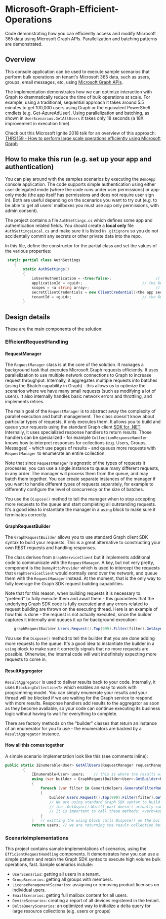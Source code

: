# Microsoft-Graph-Efficient-Operations

Code demonstrating how you can efficiently access and modify Microsoft 365 data using Microsoft Graph APIs. Parallelization and batching patterns are demonstrated.

## Overview

This console application can be used to execute sample scenarios that perform bulk operations on tenant's Microsoft 365 data, such as users, groups, email messages, etc, using [Microsoft Graph APIs](https://developer.microsoft.com/en-us/graph).

The implementation demonstrates how we can optimize interaction with Graph to drammatically reduce the time of bulk operations at scale. For example, using a traditional, sequential approach it takes around 5.5 minutes to get 100,000 users using Graph or the equivalent PowerShell cmdlets (e.g. Get-AzureAdUser). Using parallelization and batching, as shown in `UserScenarios.GetAllUsers` it takes only  18 seconds (a 18X improvement in execution time).

Check out this Microsoft Ignite 2018 talk for an overview of this approach: [THR2159 - How to perform large scale operations efficiently using Microsoft Graph](https://myignite.techcommunity.microsoft.com/sessions/65997?source=sessions#ignite-html-anchor)

## How to make this run (e.g. set up your app and authentication)

You can play around with the samples scenarios by executing the `DemoApp` console application. The code supports simple authentication using either user delegated mode (where the code runs under user permissions) or app-only mode (the app itself has permissions and does not require user sign in). Both are useful depending on the scenarios you want to try out (e.g. to be able to get all users' mailboxes you must use app only permissions, with admin consent).

The project contains a file `AuthSettings.cs` which defines some app and authentication related fields. You should create a **local only** file `AuthSettingsLocal.cs` and make sure it is listed in `.gitignore` so you do not accidentally commit any secrets or other private data into the repo.

In this file, define the constructor for the partial class and set the values of the various properties:

```csharp
 static partial class AuthSettings
    {
        static AuthSettings()
        {
            isUserAuthentication = <true/false>;                    // controls if we will try to authenticate as user, or as app. depends on the type of app and permissions you are using
            applicationId = <guid>;                           // the Guid ID of your app registered with Azure AD
            scopes = <a string array>;                              // if the app uses delegated (user) permissions, list the scopes it needs to request here. otherwise, leave null
            secretClientCredentials = new ClientCredential(<the app secret or certificate>); ;     // initialize your secret client credentials. Certificate or "app password"
            tenantId = <guid>;                                // the Guid ID of the tenant against which you will execute Graph calls.
        }
```

## Design details

These are the main components of the solution:

### EfficientRequestHandling

#### RequestManager

The `RequestManager` class is at the core of the solution. It manages a background task that executes Microsoft Graph requests efficiently. It uses parallelization to use multiple network connections to Graph to increase request throughput. Internally, it aggregates multiple requests into batches (using the $batch capability in Graph) - this allows us to optimize the scenarios where we have many small requests (such as modifying a lot of users). It also internally handles basic network errors and throttling, and implements retries.

The main goal of the `RequestManager` is to abstract away the complexity of parallel execution and batch management. The class doesn't know about particular types of requests, it only executes them. It allows you to build and queue your requests using the standard Graph client [SDK for .NET](https://www.nuget.org/packages/Microsoft.Graph). Internally, it uses specialized response handlers to return results. Those handlers can be specialized - for example `CollectionResponseHandler` knows how to interpret responses for collections (e.g. Users, Groups, Messages) - which use pages of results - and queues more requests with `RequestManager` to enumerate an entire collection.

Note that since `RequestManager` is agnostic of the types of requests it processes, you can use a single instance to queue many different requests, in any order. The manager will process them from the queue, and may batch them together. You can create separate instances of the manager if you want to handle different types of requests separately, for example to differently configure the level of concurrency or the size of batches.

You use the `Dispose()` method to tell the manager when to stop accepting more requests to the queue and start completing all outstanding requests. It's a good idea to instantiate the manager in a `using` block to make sure it terminates correctly.

#### GraphRequestBuilder

The `GraphRequestBuilder` allows you to use standard Graph client SDK syntax to build your requests. This is a great alternative to constructing your own REST requests and handling responses.

The class derives from `GraphServiceClient` but it implements additional code to communicate with the `RequestManager`. A key, but not very pretty, component is the `DummyHttpProvider` which is used to intercept the requests that `GraphServiceClient` would normally send over the network, and queue them with the `RequestManager` instead. At the moment, that is the only way to fully leverage the Graph SDK request building capabilities.

Note that for this reason, when building requests it is necessary to "pretend" to fully execute them and await them - this guarantees that the underlying Graph SDK code is fully executed and any errors related to request building are thrown on the executing thread. Here is an example of how this is done - the request is not actually executed, since the builder captures it internally and queues it up for background execution:

```csharp
    graphRequestBuilder.Users.Request().Top(999).Filter(filter).GetAsync().Wait();
```

You use the `Dispose()` method to tell the builder that you are done adding more requests to the queue. It's a good idea to instantiate the builder in a `using` block to make sure it correctly signals that no more requests are possible. Otherwise, the internal code will wait indefinitely expecting more requests to come in.

#### ResultAggregator

`ResultAggregator` is used to deliver results back to your code. Internally, it uses `BlockingCollection<T>` which enables an easy to work with programming model. You can simply enumerate your results and your thread will be blocked if we are waiting for the Graph service to respond with more results. Response handlers add results to the aggregator as soon as they become available, so your code can continue executing its business logic without having to wait for everything to complete.

There are factory methods on the "builder" classes that return an instance of an enumerator for you to use - the enumerators are backed by a `ResultAggregator` instance.

#### How all this comes together

A simple scenario implementation look like this (see comments inline):

```csharp
public static IEnumerable<User> GetAllUsers(RequestManager requestManager)  // RequestManager can be provided from the outside, e.g. if you want to share it accross your entire program
        {
            IEnumerable<User> users;    // this is where the results will start showing up
            using (var builder = GraphRequestBuilder<User>.GetBuilder<UserCollectionResponseHandler>(requestManager, out users))    // use factory method to get a builder for this request type. internally, a ResponseHandler and a ResultAggregator are created to plug into the RequestManager.
            {
                foreach (var filter in GenericHelpers.GenerateFilterRangesForAlphaNumProperties("userPrincipalName"))
                {
                    builder.Users.Request().Top(999).Filter(filter).GetAsync().Wait(); 
                    // We are using standard Graph SDK syntax to build the request.
                    // the .GetAsync().Wait() part doesn't actually cause the request to execute here.  DummyHttpProvider is used to intercept the request and queue it.
                    // It is important to call these methods: <verb>Async() causes the SDK to properly build the request. Wait() executes the faux-request here, to throw any exceptions - without it the code would continue even thought the request was not properly built.
                }
            }   // exitting the using block calls Dispose() on the builder, which tells it to stop queueing requests. This is important to make the result enumerator terminate, otherwise it will hang waiting for more potential responses.
            return users; // we are returning the result collection before the requests were executed. That is OK, the calling code can enumerate and wait, or it can decide to only take a few results and cancell the execution of the outstanding requests.
```

### ScenarioImplementations

This project contains sample implementations of scenarios, using the `EfficientRequestHandling` components. It demonstrates how you can use a simple pattern and retain the Graph SDK syntax to execute high volume bulk operations, fast. Sample scenarios include:

- `UserScenarios`: getting all users in a tenant.
- `GroupScenarios`: getting all groups with members.
- `LicenseManagementScenarios`: assigning or removing product licenses on individual users.
- `EmailScenarios`: getting full mailbox content for all users.
- `DeviceScenarios`: creating a report of all devices registered in the tenant.
- `DeltaQueryScenarios`: an optimized way to initialize a delta query for large resource collections (e.g. users or groups)